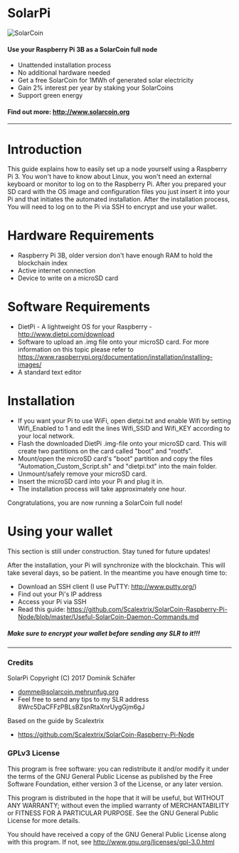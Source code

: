 # SolarPi
![SolarCoin](https://solarcoin.org/wp-content/uploads/2013/10/1MWhD15aR02cP01ZL-Tyler2c_256x256px-150x150.png)

#### Use your Raspberry Pi 3B as a SolarCoin full node
- Unattended installation process
- No additional hardware needed
- Get a free SolarCoin for 1MWh of generated solar electricity
- Gain 2% interest per year by staking your SolarCoins
- Support green energy

#### Find out more: http://www.solarcoin.org

<hr>

# Introduction

This guide explains how to easily set up a node yourself using a Raspberry Pi 3. You won't have to know about Linux, you won't need an external keyboard or monitor to log on to the Raspberry Pi. After you prepared your SD card with the OS image and configuration files you just insert it into your Pi and that initiates the automated installation.
After the installation process, You will need to log on to the Pi via SSH to encrypt and use your wallet.

# Hardware Requirements

- Raspberry Pi 3B, older version don't have enough RAM to hold the blockchain index
- Active internet connection
- Device to write on a microSD card

# Software Requirements

- DietPi - A lightweight OS for your Raspberry - http://www.dietpi.com/download
- Software to upload an .img file onto your microSD card. For more information on this topic please refer to https://www.raspberrypi.org/documentation/installation/installing-images/
- A standard text editor

# Installation

- If you want your Pi to use WiFi, open dietpi.txt and enable Wifi by setting Wifi_Enabled to 1 and edit the lines Wifi_SSID and Wifi_KEY according to your local network.
- Flash the downloaded DietPi .img-file onto your microSD card. This will create two partitions on the card called "boot" and "rootfs".
- Mount/open the microSD card's "boot" partition and copy the files "Automation_Custom_Script.sh" and "dietpi.txt" into the main folder.
- Unmount/safely remove your microSD card.
- Insert the microSD card into your Pi and plug it in.
- The installation process will take approximately one hour.

Congratulations, you are now running a SolarCoin full node!

# Using your wallet

This section is still under construction. Stay tuned for future updates!

After the installation, your Pi will synchronize with the blockchain. This will take several days, so be patient. In the meantime you have enough time to:

- Download an SSH client (I use PuTTY: http://www.putty.org/)
- Find out your Pi's IP address
- Access your Pi via SSH
- Read this guide: https://github.com/Scalextrix/SolarCoin-Raspberry-Pi-Node/blob/master/Useful-SolarCoin-Daemon-Commands.md

##### Make sure to encrypt your wallet before sending any SLR to it!!!

<hr>

### Credits

SolarPi Copyright (C) 2017 Dominik Schäfer
* domme@solarcoin.mehrunfug.org
* Feel free to send any tips to my SLR address 8Wrc5DaCFFzPBLsBZsnRtaXnrUygGjm6gJ

Based on the guide by Scalextrix
* https://github.com/Scalextrix/SolarCoin-Raspberry-Pi-Node

### GPLv3 License

This program is free software: you can redistribute it and/or modify it under the terms of the GNU General Public License as published by the Free Software Foundation, either version 3 of the License, or any later version.

This program is distributed in the hope that it will be useful, but WITHOUT ANY WARRANTY; without even the implied warranty of MERCHANTABILITY or FITNESS FOR A PARTICULAR PURPOSE.  See the GNU General Public License for more details.

You should have received a copy of the GNU General Public License along with this program. 
If not, see http://www.gnu.org/licenses/gpl-3.0.html
